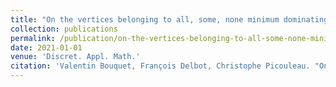 ```yaml
---
title: "On the vertices belonging to all, some, none minimum dominating set"
collection: publications
permalink: /publication/on-the-vertices-belonging-to-all-some-none-minimum-dominating-set
date: 2021-01-01
venue: 'Discret. Appl. Math.'
citation: 'Valentin Bouquet, François Delbot, Christophe Picouleau. "On the vertices belonging to all, some, none minimum dominating set". Discret. Appl. Math., 2021.'
---
```


